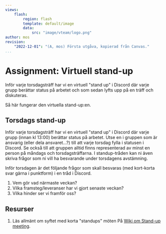 ```yaml
---
views:
    flash:
        region: flash
        template: default/image
        data:
            src: "image/vteam/logo.png"
author: mos
revision:
    "2022-12-01": "(A, mos) Första utgåva, kopierad från Canvas."
...
```

Assignment: Virtuell stand-up
=========================

Inför varje torsdagsträff har vi en virtuell "stand up" i Discord där varje grupp berättar status på arbetet och som sedan lyfts upp på en träff och diskuteras.

Så här fungerar den virtuella stand-up:en.


Torsdags stand-up
-------------------------

Inför varje torsdagsträff har vi en virtuell "stand up" i Discord där varje grupp (innan kl 13:00) berättar status på arbetet. Utse en i gruppen som är ansvarig (eller dela ansvaret...?) till att varje torsdag fylla i statusen i Discord. Se också till att gruppen alltid finns representerad av minst en person på måndags och torsdagsträffarna. I standup-tråden kan ni även skriva frågor som ni vill ha besvarande under torsdagens avstämning.

Inför torsdagen är det följande frågor som skall besvaras (med kort-korta svar gärna i punktform) i en tråd i Discord.

1. Vem gör vad närmaste veckan?
2. Vilka framsteg/leveranser har vi gjort senaste veckan?
3. Vilka hinder ser vi framför oss?



Resurser
-------------------------

1. Läs allmänt om syftet med korta "standups" möten På [Wiki om Stand-up meeting](https://en.wikipedia.org/wiki/Stand-up_meeting).

